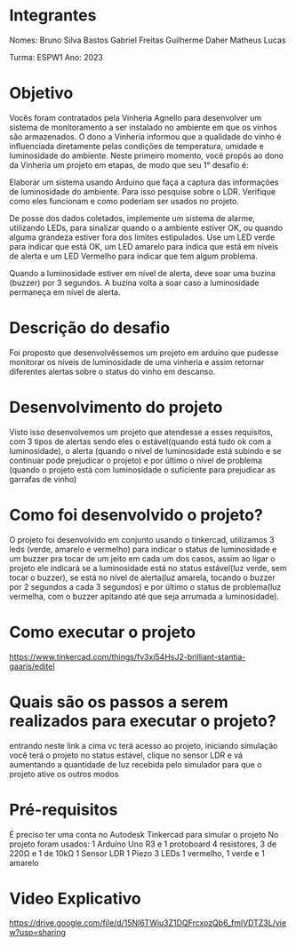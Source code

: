 # Integrantes

Nomes:
Bruno Silva Bastos
Gabriel Freitas
Guilherme Daher
Matheus Lucas

Turma: ESPW1
Ano: 2023

# Objetivo
Vocês foram contratados pela Vinheria Agnello para desenvolver um sistema de monitoramento a ser instalado no ambiente em que os vinhos são armazenados. O dono a Vinheria informou que a qualidade do vinho é influenciada diretamente pelas condições de temperatura, umidade e luminosidade do ambiente. Neste primeiro momento, você propôs ao dono da Vinheria um projeto em etapas, de modo que seu 1° desafio é:

Elaborar um sistema usando Arduino que faça a captura das informações de luminosidade do ambiente. Para isso pesquise sobre o LDR. Verifique como eles funcionam e como poderiam ser usados no projeto.

De posse dos dados coletados, implemente um sistema de alarme, utilizando LEDs, para sinalizar quando o a ambiente estiver OK, ou quando alguma grandeza estiver fora dos limites estipulados. Use um LED verde para indicar que está OK, um LED amarelo para indica que está em níveis de alerta e um LED Vermelho para indicar que tem algum problema.

Quando a luminosidade estiver em nível de alerta, deve soar uma buzina (buzzer) por 3 segundos. A buzina volta a soar caso a luminosidade permaneça em nível de alerta.

# Descrição do desafio
  Foi proposto que desenvolvêssemos um projeto em arduíno que pudesse monitorar os níveis de luminosidade de uma vinheria e assim retornar
diferentes alertas sobre o status do vinho em descanso.

# Desenvolvimento do projeto
  Visto isso desenvolvemos um projeto que atendesse a esses requisitos, com 3 tipos de alertas sendo eles o estável(quando está tudo ok com a luminosidade), o alerta (quando o nível de luminosidade está subindo e se continuar pode prejudicar o projeto) e por último o nível de problema (quando o projeto está com luminosidade o suficiente para prejudicar as garrafas de vinho)

# Como foi desenvolvido o projeto?
  O projeto foi desenvolvido em conjunto usando o tinkercad, utilizamos 3 leds (verde, amarelo e vermelho) para indicar o status de luminosidade e um buzzer pra tocar
de um jeito em cada um dos casos, assim ao ligar o projeto ele indicará se a luminosidade está no status estável(luz verde, sem tocar o buzzer), se está no nível de alerta(luz amarela, tocando o buzzer por 2 segundos a cada 3 segundos) e por último o status de problema(luz vermelha, com o buzzer apitando até que seja arrumada a luminosidade).
  
# Como executar o projeto
  https://www.tinkercad.com/things/fv3xi54HsJ2-brilliant-stantia-gaaris/editel
  
# Quais são os passos a serem realizados para executar o projeto?
  entrando neste link a cima vc terá acesso ao projeto, iniciando simulação você terá o projeto no status estável, clique no sensor LDR e vá aumentando a quantidade de luz recebida pelo simulador para que o projeto ative os outros modos
  
# Pré-requisitos
  É preciso ter uma conta no Autodesk Tinkercad para simular o projeto
No projeto foram usados:
1 Arduíno Uno R3 e 1 protoboard
4 resistores, 3 de 220Ω e 1 de 10kΩ
1 Sensor LDR
1 Piezo
3 LEDs 1 vermelho, 1 verde e 1 amarelo 
  
# Video Explicativo
  https://drive.google.com/file/d/15Nl6TWiu3Z1DQFrcxozQb6_fmlVDTZ3L/view?usp=sharing
  
